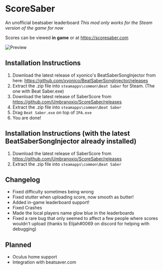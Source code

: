 # ScoreSaber
An unofficial beatsaber leaderboard 
*This mod only works for the Steam version of the game for now*

Scores can be viewed **in game** or at https://scoresaber.com

![Preview](https://i.imgur.com/GFKG8GH.png)

## Installation Instructions
  1. Download the latest release of xyonico's BeatSaberSongInjector from here: https://github.com/xyonico/BeatSaberSongInjector/releases  
  2. Extract the .zip file into `steamapps\common\Beat Saber` for Steam. (The one with Beat Saber.exe) 
  3. Download the latest release of SaberScore from https://github.com/Umbranoxio/ScoreSaber/releases  
  4. Extract the .zip file into `steamapps\common\Beat Saber` 
  5. Drag ```Beat Saber.exe``` on top of ```IPA.exe``` 
  6. You are done!
  
## Installation Instructions (with the latest BeatSaberSongInjector already installed)

  1. Download the latest release of SaberScore from https://github.com/Umbranoxio/ScoreSaber/releases
  2. Extract the .zip file into `steamapps\common\Beat Saber`

## Changelog
   * Fixed difficulty sometimes being wrong
  * Fixed stutter when uploading score, now smooth as butter!
  * Added in-game leaderboard support!
  * Fixed Crashes
  * Made the local players name glow blue in the leaderboards
  * Fixed a rare bug that only seemed to affect a few people where scores wouldn't upload (thanks to Elijah#0069 on discord for helping with debugging)
  
## Planned
  * Oculus home support
  * Integration with beatsaver.com
